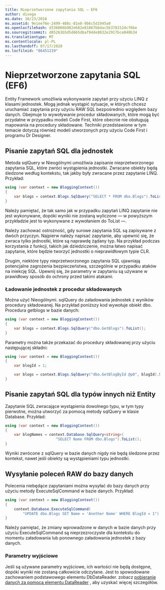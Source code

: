 ```yaml
---
title: Nieprzetworzone zapytania SQL — EF6
author: divega
ms.date: 10/23/2016
ms.assetid: 9e1ee76e-2499-408c-81e8-9b6c5d1945a0
ms.openlocfilehash: d336066b982e682e81067bbdac5b3781524cf6be
ms.sourcegitcommit: d85263b5d5d665dbaf94de8832e2917bce048b34
ms.translationtype: MT
ms.contentlocale: pl-PL
ms.lasthandoff: 07/17/2020
ms.locfileid: "86451219"
---
```

# <a name="raw-sql-queries-ef6"></a>Nieprzetworzone zapytania SQL (EF6)

Entity Framework umożliwia wykonywanie zapytań przy użyciu LINQ z klasami jednostek. Mogą jednak wystąpić sytuacje, w których chcesz uruchamiać zapytania przy użyciu RAW SQL bezpośrednio względem bazy danych. Obejmuje to wywoływanie procedur składowanych, które mogą być przydatne w przypadku modeli Code First, które obecnie nie obsługują mapowania na procedury składowane. Techniki przedstawione w tym temacie dotyczą również modeli utworzonych przy użyciu Code First i programu Dr Designer.  

## <a name="writing-sql-queries-for-entities"></a>Pisanie zapytań SQL dla jednostek  

Metoda sqlQuery w Nieogólnymi umożliwia zapisanie nieprzetworzonego zapytania SQL, które zwróci wystąpienia jednostki. Zwracane obiekty będą śledzone według kontekstu, tak jakby były zwracane przez zapytanie LINQ. Przykład:  

``` csharp  
using (var context = new BloggingContext())
{
    var blogs = context.Blogs.SqlQuery("SELECT * FROM dbo.Blogs").ToList();
}
```  

Należy pamiętać, że tak samo jak w przypadku zapytań LINQ zapytanie nie jest wykonywane, dopóki wyniki nie zostaną wyliczone — w powyższym przykładzie jest to wykonywane z wywołaniem do ToList —.  

Należy zachować ostrożność, gdy surowe zapytania SQL są zapisywane z dwóch przyczyn. Najpierw należy napisać zapytanie, aby upewnić się, że zwraca tylko jednostki, które są naprawdę żądany typ. Na przykład podczas korzystania z funkcji, takich jak dziedziczenie, można łatwo napisać zapytanie, które będzie tworzyć jednostki o nieprawidłowym typie CLR.  

Drugim, niektóre typy nieprzetworzonego zapytania SQL ujawniają potencjalne zagrożenia bezpieczeństwa, szczególnie w przypadku ataków na iniekcję SQL. Upewnij się, że parametry w zapytaniu są używane w prawidłowy sposób do ochrony przed takimi atakami.  

### <a name="loading-entities-from-stored-procedures"></a>Ładowanie jednostek z procedur składowanych  

Można użyć Nieogólnymi. sqlQuery do załadowania jednostek z wyników procedury składowanej. Na przykład poniższy kod wywołuje obiekt dbo. Procedura getblogs w bazie danych:  

``` csharp
using (var context = new BloggingContext())
{
    var blogs = context.Blogs.SqlQuery("dbo.GetBlogs").ToList();
}
```  

Parametry można także przekazać do procedury składowanej przy użyciu następującej składni:  

``` csharp
using (var context = new BloggingContext())
{
    var blogId = 1;

    var blogs = context.Blogs.SqlQuery("dbo.GetBlogById @p0", blogId).Single();
}
```  

## <a name="writing-sql-queries-for-non-entity-types"></a>Pisanie zapytań SQL dla typów innych niż Entity  

Zapytanie SQL zwracające wystąpienia dowolnego typu, w tym typy pierwotne, można utworzyć za pomocą metody sqlQuery w klasie Database. Przykład:  

``` csharp
using (var context = new BloggingContext())
{
    var blogNames = context.Database.SqlQuery<string>(
                       "SELECT Name FROM dbo.Blogs").ToList();
}
```  

Wyniki zwrócone z sqlQuery w bazie danych nigdy nie będą śledzone przez kontekst, nawet jeśli obiekty są wystąpieniami typu jednostki.  

## <a name="sending-raw-commands-to-the-database"></a>Wysyłanie poleceń RAW do bazy danych  

Polecenia niebędące zapytaniami można wysyłać do bazy danych przy użyciu metody ExecuteSqlCommand w bazie danych. Przykład:  

``` csharp
using (var context = new BloggingContext())
{
    context.Database.ExecuteSqlCommand(
        "UPDATE dbo.Blogs SET Name = 'Another Name' WHERE BlogId = 1");
}
```  

Należy pamiętać, że zmiany wprowadzone w danych w bazie danych przy użyciu ExecuteSqlCommand są nieprzezroczyste dla kontekstu do momentu załadowania lub ponownego załadowania jednostek z bazy danych.  

### <a name="output-parameters"></a>Parametry wyjściowe  

Jeśli są używane parametry wyjściowe, ich wartości nie będą dostępne, dopóki wyniki nie zostaną całkowicie odczytane. Jest to spowodowane zachowaniem podstawowego elementu DbDataReader. zobacz [pobieranie danych za pomocą elementu DataReader](https://go.microsoft.com/fwlink/?LinkID=398589) , aby uzyskać więcej szczegółów.  
